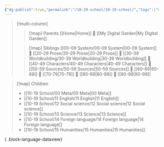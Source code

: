 ```yaml
---
{"dg-publish":true,"permalink":"/10-19-school/10-19-school/","tags":["moc"],"updated":"2024-03-11"}
---
```



> [!multi-column]
> > [!map] Parents
> > [[Home\|Home]] 💠 [[My Digital Garden\|My Digital Garden]]
> 
> > [!map] Siblings
> > [[00-09 System/00-09 System\|00-09 System]] 💠 [[20-29 Prose/20-29 Prose\|20-29 Prose]] 💠 [[30-39 Worldbuilding/30-39 Worldbuilding\|30-39 Worldbuilding]] 💠 [[40-49 Characters/40-49 Characters\|40-49 Characters]] 💠 [[50-59 Sources/50-59 Sources\|50-59 Sources]] 💠 [[60-69\|60-69]] 💠 [[70-79\|70-79]] 💠 [[80-89\|80-89]] 💠 [[90-99\|90-99]]

> [!map] Children
>  - [[10-19 School/00 Meta/00 Meta\|00 Meta]]
> - [[10-19 School/11 English/11 English\|11 English]]
> - [[10-19 School/12 Social science/12 Social science\|12 Social science]]
> - [[10-19 School/13 Science/13 Science\|13 Science]]
> - [[10-19 School/14 Foreign language/14 Foreign language\|14 Foreign language]]
> - [[10-19 School/15 Humanities/15 Humanities\|15 Humanities]]
> 
{ .block-language-dataview}